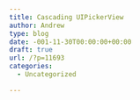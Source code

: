 ```yaml
---
title: Cascading UIPickerView
author: Andrew
type: blog
date: -001-11-30T00:00:00+00:00
draft: true
url: /?p=11693
categories:
  - Uncategorized

---
```

